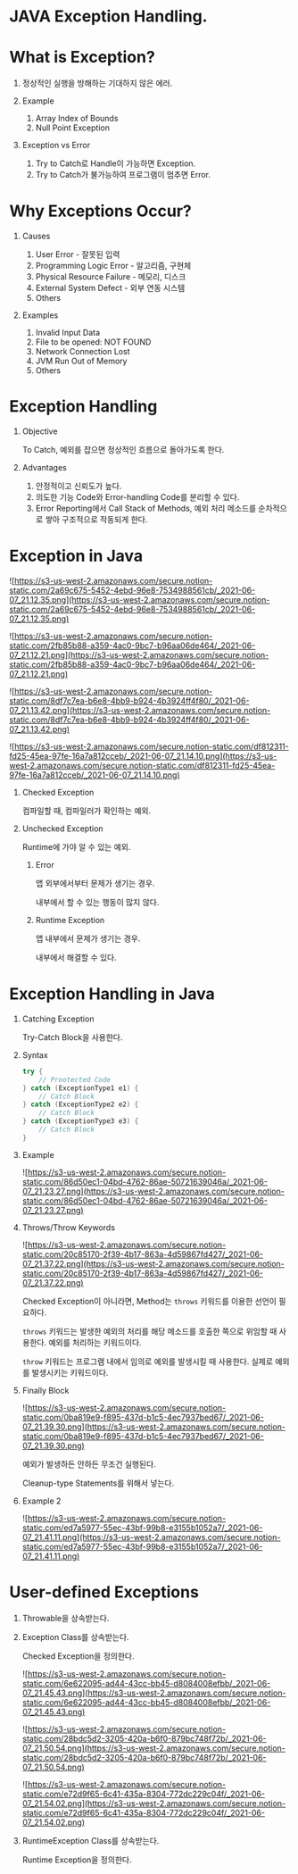 # JAVA Exception Handling.
# What is Exception?

1. 정상적인 실행을 방해하는 기대하지 않은 에러.

2. Example
    1. Array Index of Bounds
    2. Null Point Exception

3. Exception vs Error
    1. Try to Catch로 Handle이 가능하면 Exception.
    2. Try to Catch가 불가능하여 프로그램이 멈추면 Error.

# Why Exceptions Occur?

1. Causes
    1. User Error - 잘못된 입력
    2. Programming Logic Error - 알고리즘, 구현체
    3. Physical Resource Failure - 메모리, 디스크
    4. External System Defect - 외부 연동 시스템
    5. Others

2. Examples
    1. Invalid Input Data
    2. File to be opened: NOT FOUND
    3. Network Connection Lost
    4. JVM Run Out of Memory
    5. Others

# Exception Handling

1. Objective

    To Catch, 예외를 잡으면 정상적인 흐름으로 돌아가도록 한다.

2. Advantages
    1. 안정적이고 신뢰도가 높다.
    2. 의도한 기능 Code와 Error-handling Code를 분리할 수 있다.
    3. Error Reporting에서 Call Stack of Methods, 예외 처리 메소드를 순차적으로 쌓아 구조적으로 작동되게 한다.

# Exception in Java

![https://s3-us-west-2.amazonaws.com/secure.notion-static.com/2a69c675-5452-4ebd-96e8-7534988561cb/_2021-06-07_21.12.35.png](https://s3-us-west-2.amazonaws.com/secure.notion-static.com/2a69c675-5452-4ebd-96e8-7534988561cb/_2021-06-07_21.12.35.png)

![https://s3-us-west-2.amazonaws.com/secure.notion-static.com/2fb85b88-a359-4ac0-9bc7-b96aa06de464/_2021-06-07_21.12.21.png](https://s3-us-west-2.amazonaws.com/secure.notion-static.com/2fb85b88-a359-4ac0-9bc7-b96aa06de464/_2021-06-07_21.12.21.png)

![https://s3-us-west-2.amazonaws.com/secure.notion-static.com/8df7c7ea-b6e8-4bb9-b924-4b3924ff4f80/_2021-06-07_21.13.42.png](https://s3-us-west-2.amazonaws.com/secure.notion-static.com/8df7c7ea-b6e8-4bb9-b924-4b3924ff4f80/_2021-06-07_21.13.42.png)

![https://s3-us-west-2.amazonaws.com/secure.notion-static.com/df812311-fd25-45ea-97fe-16a7a812cceb/_2021-06-07_21.14.10.png](https://s3-us-west-2.amazonaws.com/secure.notion-static.com/df812311-fd25-45ea-97fe-16a7a812cceb/_2021-06-07_21.14.10.png)

1. Checked Exception

    컴파일할 때, 컴파일러가 확인하는 예외.

2. Unchecked Exception

    Runtime에 가야 알 수 있는 예외.

    1. Error

        앱 외부에서부터 문제가 생기는 경우.

        내부에서 할 수 있는 행동이 많지 않다.

    2. Runtime Exception

        앱 내부에서 문제가 생기는 경우.

        내부에서 해결할 수 있다.

# Exception Handling in Java

1. Catching Exception

    Try-Catch Block을 사용한다.

2. Syntax

    ```cpp
    try {
    	// Prootected Code
    } catch (ExceptionType1 e1) {
    	// Catch Block
    } catch (ExceptionType2 e2) {
    	// Catch Block
    } catch (ExceptionType3 e3) {
    	// Catch Block
    }
    ```

3. Example

    ![https://s3-us-west-2.amazonaws.com/secure.notion-static.com/86d50ec1-04bd-4762-86ae-50721639046a/_2021-06-07_21.23.27.png](https://s3-us-west-2.amazonaws.com/secure.notion-static.com/86d50ec1-04bd-4762-86ae-50721639046a/_2021-06-07_21.23.27.png)

4. Throws/Throw Keywords

    ![https://s3-us-west-2.amazonaws.com/secure.notion-static.com/20c85170-2f39-4b17-863a-4d59867fd427/_2021-06-07_21.37.22.png](https://s3-us-west-2.amazonaws.com/secure.notion-static.com/20c85170-2f39-4b17-863a-4d59867fd427/_2021-06-07_21.37.22.png)

    Checked Exception이 아니라면, Method는 `throws` 키워드를 이용한 선언이 필요하다.

    `throws` 키워드는 발생한 예외의 처리를 해당 메소드를 호출한 쪽으로 위임할 때 사용한다. 예외를 처리하는 키워드이다.

    `throw` 키워드는 프로그램 내에서 임의로 예외를 발생시킬 때 사용한다. 실제로 예외를 발생시키는 키워드이다.

5. Finally Block

    ![https://s3-us-west-2.amazonaws.com/secure.notion-static.com/0ba819e9-f895-437d-b1c5-4ec7937bed67/_2021-06-07_21.39.30.png](https://s3-us-west-2.amazonaws.com/secure.notion-static.com/0ba819e9-f895-437d-b1c5-4ec7937bed67/_2021-06-07_21.39.30.png)

    예외가 발생하든 안하든 무조건 실행된다.

    Cleanup-type Statements를 위해서 넣는다.

6. Example 2

    ![https://s3-us-west-2.amazonaws.com/secure.notion-static.com/ed7a5977-55ec-43bf-99b8-e3155b1052a7/_2021-06-07_21.41.11.png](https://s3-us-west-2.amazonaws.com/secure.notion-static.com/ed7a5977-55ec-43bf-99b8-e3155b1052a7/_2021-06-07_21.41.11.png)

# User-defined Exceptions

1. Throwable을 상속받는다.

2. Exception Class를 상속받는다.

    Checked Exception을 정의한다.

    ![https://s3-us-west-2.amazonaws.com/secure.notion-static.com/6e622095-ad44-43cc-bb45-d8084008efbb/_2021-06-07_21.45.43.png](https://s3-us-west-2.amazonaws.com/secure.notion-static.com/6e622095-ad44-43cc-bb45-d8084008efbb/_2021-06-07_21.45.43.png)

    ![https://s3-us-west-2.amazonaws.com/secure.notion-static.com/28bdc5d2-3205-420a-b6f0-879bc748f72b/_2021-06-07_21.50.54.png](https://s3-us-west-2.amazonaws.com/secure.notion-static.com/28bdc5d2-3205-420a-b6f0-879bc748f72b/_2021-06-07_21.50.54.png)

    ![https://s3-us-west-2.amazonaws.com/secure.notion-static.com/e72d9f65-6c41-435a-8304-772dc229c04f/_2021-06-07_21.54.02.png](https://s3-us-west-2.amazonaws.com/secure.notion-static.com/e72d9f65-6c41-435a-8304-772dc229c04f/_2021-06-07_21.54.02.png)

3. RuntimeException Class를 상속받는다.

    Runtime Exception을 정의한다.